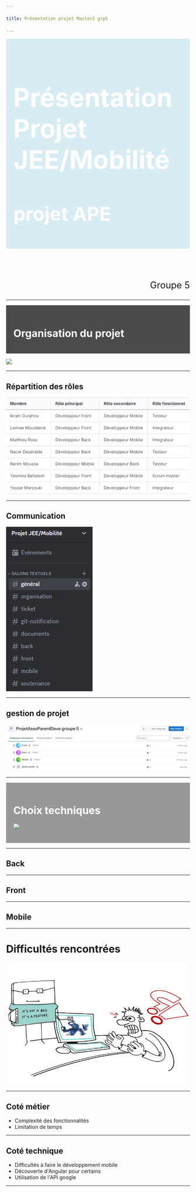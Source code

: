 ```yaml
---

title: Présentation projet Master2 grp5

---
```


<!-- .slide: data-background-image="./image17.png" data-background-size="100%" -->


<div id='title'>

# Présentation Projet JEE/Mobilité
## projet APE

</div>

<div style="font-size: 25px; text-align: right;">

<br>
<br>

Groupe 5 
</div>

---

<!-- .slide: data-background-image="./image15.jpg" data-background-size="100%" -->
<div id='dark_back2'>

# Organisation du projet

</div>

![](https://media.giphy.com/media/8wbpmeim0LmdW/giphy.gif) <!-- .element style="border: 0; background: None; box-shadow: None" width="100px" -->



----

## Répartition des rôles

![Texte alternatif](./image.png "répartition des rêles")

----

## Communication
![Texte alternatif](./image2.png "discord")

----

## gestion de projet
![Texte alternatif](./image3.png "gitlab")

---

<!-- .slide: data-background="./image8.jpg" -->
<div id='dark_back'>

# Choix techniques
![](https://media.giphy.com/media/v1.Y2lkPTc5MGI3NjExaGFtY3IyaGpqMWswdWhkdWJmMm5qdmEyenZscHp1eTlkYTlvem94OSZlcD12MV9pbnRlcm5hbF9naWZfYnlfaWQmY3Q9cw/deKZM8D0orxwQ18qtB/giphy.gif) <!-- .element style="border: 0; background: None; box-shadow: None" width="100px" -->

</div>

----

<!-- .slide: data-background="./image5.jpg" -->

## Back

----

<!-- .slide: data-background="./image6.jpg" -->

## Front

----

<!-- .slide: data-background="./image7.jpg" -->

## Mobile

---

# Difficultés rencontrées
![Texte alternatif](./image10.png "rage")

----

## Coté métier 
- Complexité des fonctionnalités <!-- .element: class="fragment" data-fragment-index="1" -->
- Limitation de temps <!-- .element: class="fragment" data-fragment-index="2" -->

----

## Coté technique
- Difficultés à faire le développement mobile <!-- .element: class="fragment" data-fragment-index="1" -->
- Découverte d'Angular pour certains <!-- .element: class="fragment" data-fragment-index="2" -->
- Utilisation de l'API google <!-- .element: class="fragment" data-fragment-index="3" -->

---

<!-- .slide: data-background-image="./image14.png"-->

<style>

#dark_back {
  background-color: rgba(0, 0, 0, 0.4);
  color: #fff;
  padding: 20px;
}

#dark_back2 {
  background-color: rgba(0, 0, 0, 0.7);
  color: #fff;
  padding: 20px;
}

#title {
  background-color: rgba(65, 165, 200, 0.2);
  color: #fff;
  padding: 20px;
  font-size: 35px;
}

</style>